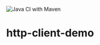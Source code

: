 ![Java CI with Maven](https://github.com/VicarAmelia/http-client-demo/workflows/Java%20CI%20with%20Maven/badge.svg)

# http-client-demo
